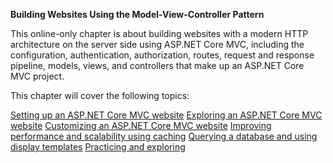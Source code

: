 **Building Websites Using the Model-View-Controller Pattern**

This online-only chapter is about building websites with a modern HTTP architecture on the server side using ASP.NET Core MVC, including the configuration, authentication, authorization, routes, request and response pipeline, models, views, and controllers that make up an ASP.NET Core MVC project.

This chapter will cover the following topics:

[Setting up an ASP.NET Core MVC website](aspnetcoremvc-01.md)
[Exploring an ASP.NET Core MVC website](aspnetcoremvc-02.md)
[Customizing an ASP.NET Core MVC website](aspnetcoremvc-03.md)
[Improving performance and scalability using caching](aspnetcoremvc-04.md)
[Querying a database and using display templates](aspnetcoremvc-05.md)
[Practicing and exploring](aspnetcoremvc-06.md)
